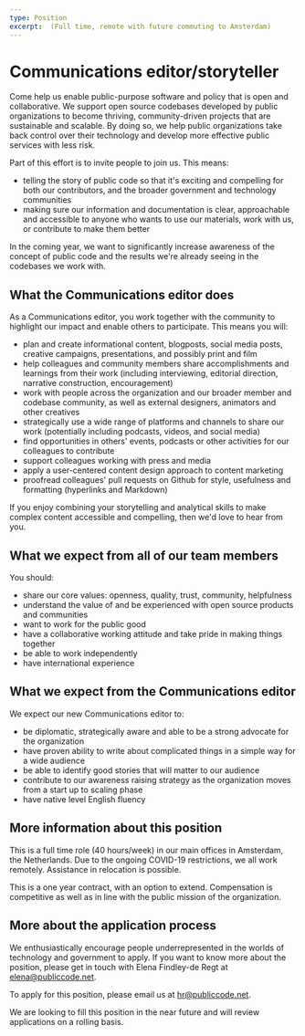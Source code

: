 ```yaml
---
type: Position
excerpt:  (Full time, remote with future commuting to Amsterdam)
---
```


# Communications editor/storyteller

Come help us enable public-purpose software and policy that is open and collaborative. We support open source codebases developed by public organizations to become thriving, community-driven projects that are sustainable and scalable. By doing so, we help public organizations take back control over their technology and develop more effective public services with less risk.

Part of this effort is to invite people to join us. This means:

* telling the story of public code so that it's exciting and compelling for both our contributors, and the broader government and technology communities
* making sure our information and documentation is clear, approachable and accessible to anyone who wants to use our materials, work with us, or contribute to make them better

In the coming year, we want to significantly increase awareness of the concept of public code and the results we're already seeing in the codebases we work with.

## What the Communications editor does

As a Communications editor, you work together with the community to highlight our impact and enable others to participate. This means you will:

* plan and create informational content, blogposts, social media posts, creative campaigns, presentations, and possibly print and film
* help colleagues and community members share accomplishments and learnings from their work (including interviewing, editorial direction, narrative construction, encouragement)
* work with people across the organization and our broader member and codebase community, as well as external designers, animators and other creatives
* strategically use a wide range of platforms and channels to share our work (potentially including podcasts, videos, and social media)
* find opportunities in others' events, podcasts or other activities for our colleagues to contribute
* support colleagues working with press and media
* apply a user-centered content design approach to content marketing
* proofread colleagues' pull requests on Github for style, usefulness and formatting (hyperlinks and Markdown)

If you enjoy combining your storytelling and analytical skills to make complex content accessible and compelling, then we'd love to hear from you.

## What we expect from all of our team members

You should:

* share our core values: openness, quality, trust, community, helpfulness
* understand the value of and be experienced with open source products and communities
* want to work for the public good
* have a collaborative working attitude and take pride in making things together
* be able to work independently
* have international experience

## What we expect from the Communications editor

We expect our new Communications editor to:

* be diplomatic, strategically aware and able to be a strong advocate for the organization
* have proven ability to write about complicated things in a simple way for a wide audience
* be able to identify good stories that will matter to our audience
* contribute to our awareness raising strategy as the organization moves from a start up to scaling phase
* have native level English fluency

## More information about this position

This is a full time role (40 hours/week) in our main offices in Amsterdam, the Netherlands. Due to the ongoing COVID-19 restrictions, we all work remotely. Assistance in relocation is possible.

This is a one year contract, with an option to extend. Compensation is competitive as well as in line with the public mission of the organization.

## More about the application process

We enthusiastically encourage people underrepresented in the worlds of technology and government to apply.
If you want to know more about the position, please get in touch with Elena Findley-de Regt at <elena@publiccode.net>.

To apply for this position, please email us at <hr@publiccode.net>.

We are looking to fill this position in the  near future and will review applications on a rolling basis.
